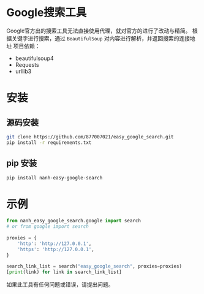 # Google搜索工具
Google官方出的搜索工具无法直接使用代理，就对官方的进行了改动与精简。
根据关键字进行搜索，通过 `BeautifulSoup` 对内容进行解析，并返回搜索的连接地址
项目依赖：
- beautifulsoup4
- Requests
- urllib3

# 安装
## 源码安装
```bash
git clone https://github.com/877007021/easy_google_search.git
pip install -r requirements.txt

```

## pip 安装
```bash
pip install nanh-easy-google-search
```

# 示例
``` python
from nanh_easy_google_search.google import search
# or from google import search  
  
proxies = {  
    'http': 'http://127.0.0.1',  
    'https': 'http://127.0.0.1',  
}  
  
search_link_list = search("easy_google_search", proxies=proxies)  
[print(link) for link in search_link_list]
```
如果此工具有任何问题或错误，请提出问题。
